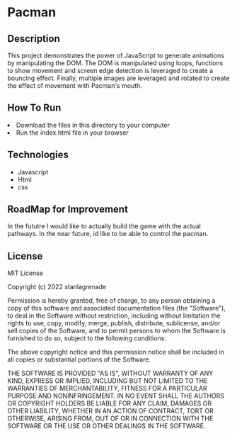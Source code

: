 # Pacman

## Description

This project demonstrates the power of JavaScript to generate animations by manipulating the DOM. The DOM is manipulated using loops, functions to show movement and screen edge detection is leveraged to create a bouncing effect. Finally, multiple images are leveraged and rotated to create the effect of movement with Pacman's mouth.

## How To Run

<li>Download the files in this directory to your computer</li>
<li>Run the index.html file in your browser</li>

## Technologies

- Javascript
- Html
- css

## RoadMap for Improvement

In the fututre I would like to actually build the game with the actual pathways. In the near future, id like to be able to control the pacman.

<h2>License</h2>
  <p>MIT License</p>
  <p>Copyright (c) 2022 stanlagrenade</p>
  <p>Permission is hereby granted, free of charge, to any person obtaining a copy
of this software and associated documentation files (the "Software"), to deal
in the Software without restriction, including without limitation the rights
to use, copy, modify, merge, publish, distribute, sublicense, and/or sell
copies of the Software, and to permit persons to whom the Software is
furnished to do so, subject to the following conditions:</p>
  <p>The above copyright notice and this permission notice shall be included in all
copies or substantial portions of the Software.</p>
  <p>THE SOFTWARE IS PROVIDED "AS IS", WITHOUT WARRANTY OF ANY KIND, EXPRESS OR
IMPLIED, INCLUDING BUT NOT LIMITED TO THE WARRANTIES OF MERCHANTABILITY,
FITNESS FOR A PARTICULAR PURPOSE AND NONINFRINGEMENT. IN NO EVENT SHALL THE
AUTHORS OR COPYRIGHT HOLDERS BE LIABLE FOR ANY CLAIM, DAMAGES OR OTHER
LIABILITY, WHETHER IN AN ACTION OF CONTRACT, TORT OR OTHERWISE, ARISING FROM,
OUT OF OR IN CONNECTION WITH THE SOFTWARE OR THE USE OR OTHER DEALINGS IN THE
SOFTWARE.</p>
